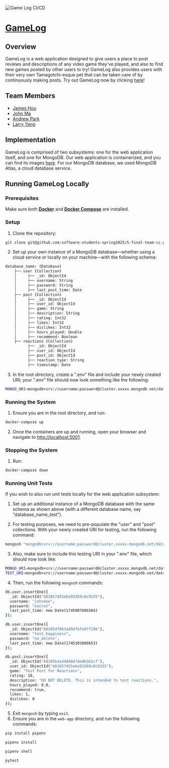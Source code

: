 ![Game Log CI/CD](https://github.com/software-students-spring2025/5-final-team-cc/actions/workflows/web-app-deploy.yml/badge.svg)

# [GameLog](http://206.189.228.116/)

## Overview

GameLog is a web application designed to give users a place to post reviews and descriptions of any video game they've played, and also to find new games posted by other users to try! GameLog also provides users with their very own Tamagotchi-esque pet that can be taken care of by continuously making posts. Try out GameLog now by clicking [here](http://206.189.228.116/)!

## Team Members
- [James Hou](https://github.com/James-Hou22)
- [John Ma](https://github.com/j4ma)
- [Andrew Park](https://github.com/Toudles)
- [Larry Yang](https://github.com/larryyang04)

## Implementation

GameLog is comprised of two subsystems: one for the web application itself, and one for MongoDB. Our web application is containerized, and you can find its images [here](https://hub.docker.com/r/larryyang04/swe-project5-team-cc-web-app). For our MongoDB database, we used MongoDB Atlas, a cloud database service.

## Running GameLog Locally

### Prerequisites
Make sure both **[Docker](https://www.docker.com/products/docker-desktop)** and **[Docker Compose](https://docs.docker.com/compose/install/)** are installed.

### Setup
1. Clone the repository:
```bash
git clone git@github.com:software-students-spring2025/5-final-team-cc.git
```
2. Set up your own instance of a MongoDB database—whether using a cloud service or locally on your machine—with the following schema:

```bash
database_name: (Database)
    ├── user (Collection)
    │     ├── _id: ObjectId
    │     ├── username: String
    │     ├── password: String
    │     ├── last_post_time: Date
    ├── post (Collection)
    │     ├── _id: ObjectId
    │     ├── user_id: ObjectId
    │     ├── game: String
    │     ├── description: String
    │     ├── rating: Int32
    │     ├── likes: Int32
    │     ├── dislikes: Int32
    │     ├── hours_played: Double
    │     ├── recommend: Boolean
    ├── reactions (Collection)
          ├── _id: ObjectId
          ├── user_id: ObjectId
          ├── post_id: ObjectId
          ├── reaction_type: String
          ├── timestamp: Date
```
3. In the root directory, create a ".env" file and include your newly created URI; your ".env" file should now look something like the following:

```bash
MONGO_URI=mongodb+srv://username:password@cluster.xxxxx.mongodb.net/database_name
```

### Running the System
1. Ensure you are in the root directory, and run:
```bash
docker-compose up
```

2. Once the containers are up and running, open your browser and navigate to [http://localhost:5001](http://localhost:5001).


### Stopping the System
1. Run:
```bash
docker-compose down
```

### Running Unit Tests

If you wish to also run unit tests locally for the web application subsystem:

1. Set up an additional instance of a MongoDB database with the same schema as shown above (with a different database name, say "database_name_test").

2. For testing purposes, we need to pre-populate the "user" and "post" collections. With your newly created URI for testing, run the following command:
```bash
mongosh "mongodb+srv://username:password@cluster.xxxxx.mongodb.net/database_name_test"
```

3. Also, make sure to include this testing URI in your ".env" file, which should now look like:
```bash
MONGO_URI=mongodb+srv://username:password@cluster.xxxxx.mongodb.net/database_name
TEST_URI=mongodb+srv://username:password@cluster.xxxxx.mongodb.net/database_name_test
```

4. Then, run the following ```mongosh``` commands:
```bash
db.user.insertOne({
  _id: ObjectId("681057d55e6a93269c8c9155"),
  username: "johndoe",
  password: "secret",
  last_post_time: new Date(1745907886584)
});
```
```bash
db.user.insertOne({
  _id: ObjectId("68105df863a89476fe07f296"),
  username: "test_happiness",
  password: "no_delete",
  last_post_time: new Date(1745303088653)
});
```
```bash
db.post.insertOne({
  _id: ObjectId("68105b3a4404847de9b361cf"),
  user_id: ObjectId("681057d55e6a93269c8c9155"),
  game: "Test Post for Reactions",
  rating: 10,
  description: "DO NOT DELETE. This is intended to test reactions.",
  hours_played: 0.0,
  recommend: true,
  likes: 1,
  dislikes: 0
});
```

5. Exit ```mongosh``` by typing ```exit```.
6. Ensure you are in the ```web-app``` directory, and run the following commands:
```bash
pip install pipenv
```
```bash
pipenv install
```
```bash
pipenv shell
```
```bash
pytest
```







